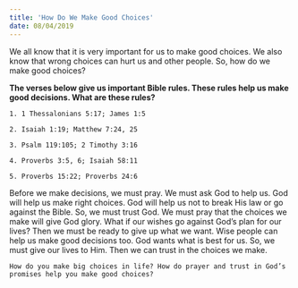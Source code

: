 ```yaml
---
title: 'How Do We Make Good Choices'
date: 08/04/2019
---
```


We all know that it is very important for us to make good choices. We also know that wrong choices can hurt us and other people. So, how do we make good choices?

**The verses below give us important Bible rules. These rules help us make good decisions. What are these rules?**

`1. 1 Thessalonians 5:17; James 1:5`

`2. Isaiah 1:19; Matthew 7:24, 25`

`3. Psalm 119:105; 2 Timothy 3:16`

`4. Proverbs 3:5, 6; Isaiah 58:11`

`5. Proverbs 15:22; Proverbs 24:6`

Before we make decisions, we must pray. We must ask God to help us. God will help us make right choices. God will help us not to break His law or go against the Bible. So, we must trust God. We must pray that the choices we make will give God glory. What if our wishes go against God’s plan for our lives? Then we must be ready to give up what we want. Wise people can help us make good decisions too. God wants what is best for us. So, we must give our lives to Him. Then we can trust in the choices we make. 

`How do you make big choices in life? How do prayer and trust in God’s promises help you make good choices?`